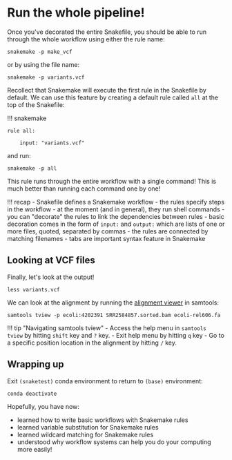 # Run the whole pipeline!

Once you've decorated the entire Snakefile, you should be able to run through the whole workflow using either the rule name:

```
snakemake -p make_vcf
```

or by using the file name:

```
snakemake -p variants.vcf
```

Recollect that Snakemake will execute the first rule in the Snakefile by default. We can use this feature by creating a default rule called `all` at the top of the Snakefile:

!!! snakemake

    rule all:

        input: "variants.vcf"
        
and run:

```
snakemake -p all
```

This rule runs through the entire workflow with a single command! This is much better than running each command one by one!

!!! recap
    - Snakefile defines a Snakemake workflow
    - the rules specify steps in the workflow
    - at the moment (and in general), they run shell commands
    - you can "decorate" the rules to link the dependencies between rules
    - basic decoration comes in the form of `input:` and `output:` which are lists of one or more files, quoted, separated by commas
    - the rules are connected by matching filenames
    - tabs are important syntax feature in Snakemake

## Looking at VCF files

Finally, let's look at the output!

```
less variants.vcf
```

We can look at the alignment by running the [alignment viewer](http://samtools.sourceforge.net/tview.shtml) in samtools:
```
samtools tview -p ecoli:4202391 SRR2584857.sorted.bam ecoli-rel606.fa
```

!!! tip "Navigating samtools tview"
    - Access the help menu in `samtools tview` by hitting `shift` key and `?` key.
    - Exit help menu by hitting `q` key
    - Go to a specific position location in the alignment by hitting `/` key.

## Wrapping up

Exit `(snaketest)` conda environment to return to `(base)` environment:

```
conda deactivate
```

Hopefully, you have now:

- learned how to write basic workflows with Snakemake rules
- learned variable substitution for Snakemake rules
- learned wildcard matching for Snakemake rules
- understood why workflow systems can help you do your computing more easily!
